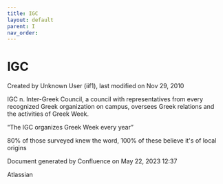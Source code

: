 ```yaml
---
title: IGC
layout: default
parent: I
nav_order:
---
```


# IGC

Created by  Unknown User (iif1), last modified on Nov 29, 2010

IGC n. Inter-Greek Council, a council with representatives from every recognized Greek organization on campus, oversees Greek relations and the activities of Greek Week.

“The IGC organizes Greek Week every year”

80% of those surveyed knew the word, 100% of these believe it's of local origins

Document generated by Confluence on May 22, 2023 12:37

Atlassian

